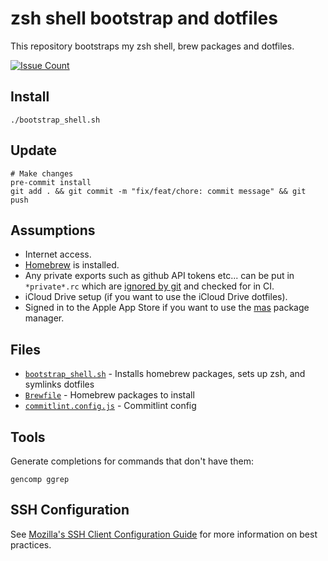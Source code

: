 # zsh shell bootstrap and dotfiles

This repository bootstraps my zsh shell, brew packages and dotfiles.

[![Issue Count](https://codeclimate.com/github/sammcj/zsh-bootstrap/badges/issue_count.svg)](https://codeclimate.com/github/sammcj/zsh-bootstrap)

## Install

```shell
./bootstrap_shell.sh
```

## Update

```shell
# Make changes
pre-commit install
git add . && git commit -m "fix/feat/chore: commit message" && git push
```

## Assumptions

- Internet access.
- [Homebrew](https://brew.sh/) is installed.
- Any private exports such as github API tokens etc... can be put in `*private*.rc` which are [ignored by git](.gitignore) and checked for in CI.
- iCloud Drive setup (if you want to use the iCloud Drive dotfiles).
- Signed in to the Apple App Store if you want to use the [mas](https://github.com/mas-cli/mas) package manager.

## Files

- [`bootstrap_shell.sh`](bootstrap_shell.sh) - Installs homebrew packages, sets up zsh, and symlinks dotfiles
- [`Brewfile`](Brewfile) - Homebrew packages to install
- [`commitlint.config.js`](commitlint.config.js) - Commitlint config

## Tools

Generate completions for commands that don't have them:

```shell
gencomp ggrep
```

## SSH Configuration

See [Mozilla's SSH Client Configuration Guide](https://infosec.mozilla.org/guidelines/openssh#key-generation) for more information on best practices.
